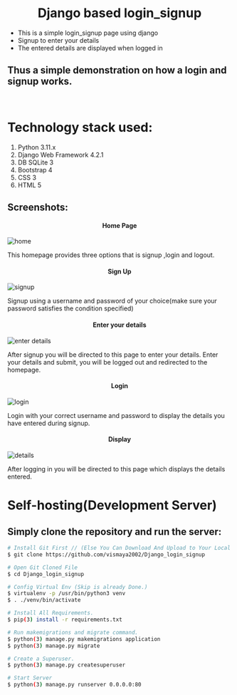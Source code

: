<h1 align ="center"><b>Django based login_signup </b></h1>

* This is a simple login_signup page using django
* Signup to enter your details
* The entered details are displayed when logged in
## Thus a simple demonstration on how a login and signup works.
<br>

# Technology stack used:
1. Python 3.11.x
2. Django Web Framework 4.2.1
3. DB SQLite 3
4. Bootstrap 4
5. CSS 3
6. HTML 5

## Screenshots:

<h4 align="center"><b>Home Page</b></h4>


![home](https://github.com/vismaya2002/Django_login_signup/assets/77286568/254af13b-3920-4733-b9a8-4ef224d770fd)

This homepage provides three options that is signup ,login and logout.

<h4 align="center"><b>Sign Up</b></h4>


![signup](https://github.com/vismaya2002/Django_login_signup/assets/77286568/1ebe5518-2354-4650-a00b-ae8ce7cb4e13)

Signup using a username and password of your choice(make sure your password satisfies the condition specified)

<h4 align="center"><b>Enter your details</b></h4>


![enter details](https://github.com/vismaya2002/Django_login_signup/assets/77286568/042049c3-51d8-47d7-9c70-736e0a49dfe8)

After signup you will be directed to this page to enter your details. Enter your details and submit, you will be logged out and redirected to the homepage.

<h4 align="center"><b>Login</b></h4>


![login](https://github.com/vismaya2002/Django_login_signup/assets/77286568/57faf53a-cb52-4e02-972d-81f502d91b8d)

Login with your correct username and password to display the details you have entered during signup.

<h4 align="center"><b>Display</b></h4>


![details](https://github.com/vismaya2002/Django_login_signup/assets/77286568/c899cda3-3df1-4678-9663-5c62951b034e)

After logging in you will be directed to this page which displays the details entered.


# Self-hosting(Development Server)

## Simply clone the repository and run the server:
```sh
# Install Git First // (Else You Can Download And Upload to Your Local Server)
$ git clone https://github.com/vismaya2002/Django_login_signup

# Open Git Cloned File
$ cd Django_login_signup

# Config Virtual Env (Skip is already Done.)
$ virtualenv -p /usr/bin/python3 venv
$ . ./venv/bin/activate

# Install All Requirements.
$ pip(3) install -r requirements.txt

# Run makemigrations and migrate command.
$ python(3) manage.py makemigrations application
$ python(3) manage.py migrate

# Create a Superuser.
$ python(3) manage.py createsuperuser

# Start Server
$ python(3) manage.py runserver 0.0.0.0:80
